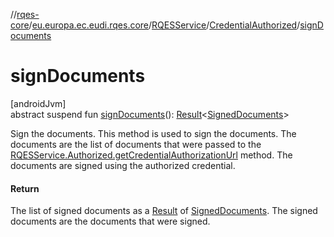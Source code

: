 //[rqes-core](../../../../index.md)/[eu.europa.ec.eudi.rqes.core](../../index.md)/[RQESService](../index.md)/[CredentialAuthorized](index.md)/[signDocuments](sign-documents.md)

# signDocuments

[androidJvm]\
abstract suspend fun [signDocuments](sign-documents.md)(): [Result](https://kotlinlang.org/api/latest/jvm/stdlib/kotlin/-result/index.html)&lt;[SignedDocuments](../../-signed-documents/index.md)&gt;

Sign the documents. This method is used to sign the documents. The documents are the list of documents that were passed to the [RQESService.Authorized.getCredentialAuthorizationUrl](../-authorized/get-credential-authorization-url.md) method. The documents are signed using the authorized credential.

#### Return

The list of signed documents as a [Result](https://kotlinlang.org/api/latest/jvm/stdlib/kotlin/-result/index.html) of [SignedDocuments](../../-signed-documents/index.md). The signed documents are the documents that were signed.
